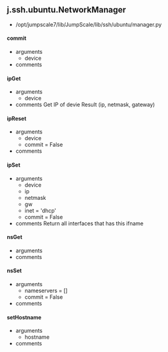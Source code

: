 ## j.ssh.ubuntu.NetworkManager

- /opt/jumpscale7/lib/JumpScale/lib/ssh/ubuntu/manager.py

#### commit 
- arguments
    - device
- comments
    

#### ipGet 
- arguments
    - device
- comments
    Get IP of devie
    Result (ip, netmask, gateway)

#### ipReset 
- arguments
    - device
    - commit = False
- comments
    

#### ipSet 
- arguments
    - device
    - ip
    - netmask
    - gw
    - inet = 'dhcp'
    - commit = False
- comments
    Return all interfaces that has this ifname

#### nsGet 
- arguments
- comments
    

#### nsSet 
- arguments
    - nameservers = []
    - commit = False
- comments
    

#### setHostname 
- arguments
    - hostname
- comments
    

